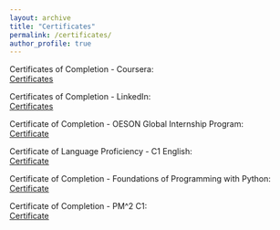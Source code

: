 ```yaml
---
layout: archive
title: "Certificates"
permalink: /certificates/
author_profile: true
---
```


Certificates of Completion - Coursera:  
[Certificates](/files/Coursera-Certificates.pdf)

Certificates of Completion - LinkedIn:  
[Certificates](/files/LinkedIn_Certificates_GiulioCamuffo.pdf)

Certificate of Completion - OESON Global Internship Program:  
[Certificate](/files/GC-OESON-Certif.pdf)

Certificate of Language Proficiency - C1 English:  
[Certificate](/files/C1-English-OLS-Certificate.pdf) 

Certificate of Completion - Foundations of Programming with Python:  
[Certificate](/files/Giulio-Camuffo-Krisolis-Certificate-Foundations-of-Programming-with-Python.pdf) 

Certificate of Completion - PM^2 C1:  
[Certificate](/files/PM^2-certificate.pdf) 
